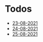 # Todos

- [23-08-2021](todos/23-08-2021)
- [24-08-2021](todos/24-08-2021.md)
- [25-08-2021](todos/25-08-2021)
